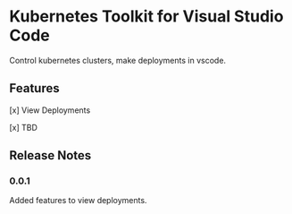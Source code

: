 # Kubernetes Toolkit for Visual Studio Code

Control kubernetes clusters, make deployments in vscode.

## Features

[x] View Deployments

[x] TBD

## Release Notes

### 0.0.1

Added features to view deployments.

